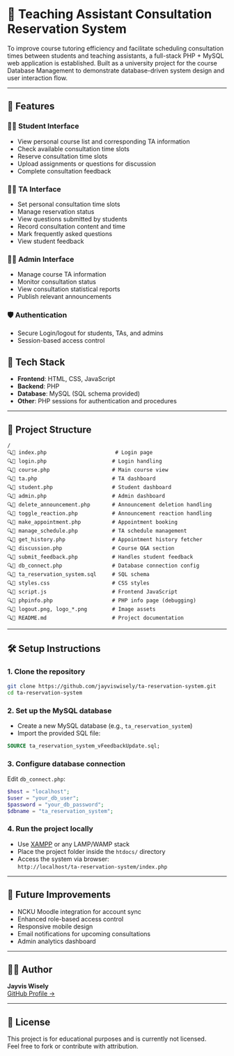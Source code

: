 # 📘 Teaching Assistant Consultation Reservation System
To improve course tutoring efficiency and facilitate scheduling consultation times between students and teaching assistants, a full-stack PHP + MySQL web application is established. Built as a university project for the course Database Management to demonstrate database-driven system design and user interaction flow.

---

## 🔧 Features

### 🧑‍🎓 Student Interface

- View personal course list and corresponding TA information
- Check available consultation time slots
- Reserve consultation time slots
- Upload assignments or questions for discussion
- Complete consultation feedback

### 👨‍🏫 TA Interface

- Set personal consultation time slots
- Manage reservation status
- View questions submitted by students
- Record consultation content and time
- Mark frequently asked questions
- View student feedback

### 🧑‍💼 Admin Interface
- Manage course TA information
- Monitor consultation status
- View consultation statistical reports
- Publish relevant announcements

### 🛡️ Authentication
- Secure Login/logout for students, TAs, and admins
- Session-based access control

## 🧱 Tech Stack
- **Frontend**: HTML, CSS, JavaScript
- **Backend**: PHP
- **Database**: MySQL (SQL schema provided)
- **Other**: PHP sessions for authentication and procedures


---

## 📁 Project Structure

```
/
🔍📁 index.php                      # Login page
🔍📁 login.php                     # Login handling
🔍📁 course.php                    # Main course view
🔍📁 ta.php                        # TA dashboard
🔍📁 student.php                   # Student dashboard
🔍📁 admin.php                     # Admin dashboard
🔍📁 delete_announcement.php       # Announcement deletion handling
🔍📁 toggle_reaction.php           # Announcement reaction handling
🔍📁 make_appointment.php          # Appointment booking
🔍📁 manage_schedule.php           # TA schedule management
🔍📁 get_history.php               # Appointment history fetcher
🔍📁 discussion.php                # Course Q&A section
🔍📁 submit_feedback.php           # Handles student feedback
🔍📁 db_connect.php                # Database connection config
🔍📁 ta_reservation_system.sql     # SQL schema
🔍📁 styles.css                    # CSS styles
🔍📁 script.js                     # Frontend JavaScript
🔍📁 phpinfo.php                   # PHP info page (debugging)
🔍📁 logout.png, logo_*.png        # Image assets
🔍📁 README.md                     # Project documentation
```

---

## 🛠️ Setup Instructions

### 1. Clone the repository

```bash
git clone https://github.com/jayviswisely/ta-reservation-system.git
cd ta-reservation-system
```

### 2. Set up the MySQL database

- Create a new MySQL database (e.g., `ta_reservation_system`)
- Import the provided SQL file:

```sql
SOURCE ta_reservation_system_vFeedbackUpdate.sql;
```

### 3. Configure database connection

Edit `db_connect.php`:

```php
$host = "localhost";
$user = "your_db_user";
$password = "your_db_password";
$dbname = "ta_reservation_system";
```

### 4. Run the project locally

- Use [XAMPP](https://www.apachefriends.org/) or any LAMP/WAMP stack
- Place the project folder inside the `htdocs/` directory
- Access the system via browser:\
  `http://localhost/ta-reservation-system/index.php`

---

## 🚀 Future Improvements

- NCKU Moodle integration for account sync
- Enhanced role-based access control
- Responsive mobile design
- Email notifications for upcoming consultations
- Admin analytics dashboard

---

## 👨‍💻 Author

**Jayvis Wisely**\
[GitHub Profile →](https://github.com/jayviswisely)

---

## 📄 License

This project is for educational purposes and is currently not licensed.\
Feel free to fork or contribute with attribution.